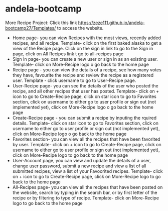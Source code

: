 # andela-bootcamp
More Recipe Project:
Click this link https://zeze111.github.io/andela-bootcamp27/Templates/ to access the website.
- Home page- you can view Recipes with the most views, recently added recipes, and all recipe. Template- click on the first baked alaska to get a view of the Recipe page. Click on the sign in link to go to the Sign in page, click on All Recipes link t go to all-recipes page
- Sign In page- you can create a new user or sign in as an existing user. Template- click on More-Recipe logo o go back to the home page
- Recipe page - you can view the details of a recipe, see how many votes they have, favourite the recipe and review the recipe as a registered user. Template - click username to go to User-Recipe page.
- User-Recipe page- you can see the details of the user who posted the recipe, and all other recipes that user has posted. Template- click on + icon to go to Create-Recipe page, click on star icon to go to Favorites section, click on username to either go to user profile or sign out (not implemented yet), click on More-Recipe logo o go back to the home page
- Create-Recipe page - you can submit a recipe by inputing the rquired details. Template- click on star icon to go to Favorites section, click on username to either go to user profile or sign out (not implemented yet), click on More-Recipe logo o go back to the home page
- Favorites section- you can view all the recipes that have been favorited by user. Template- click on + icon to go to Create-Recipe page, click on username to either go to user profile or sign out (not implemented yet), click on More-Recipe logo to go back to the home page
- User-Account page, you can view and update the details of a user, change user password, submit a new recipe and view a list of all submitted recipes, view a list of your Favoorited recipes. Template- click on + icon to go to Create-Recipe page, click on More-Recipe logo to go back to the home page
- All-Recipes page- you can view all the recipes that have been posted on the website, search by typing in the search bar, or by first letter of the recipe or by filtering to type of recipe. Template- click on More-Recipe logo to go back to the home page
